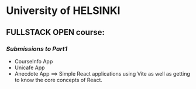 # University of HELSINKI 

## FULLSTACK OPEN course:

### *Submissions to Part1*
* CourseInfo App
* Unicafe App
* Anecdote App
==> Simple React applications using Vite as well as getting to know the core concepts of React.

